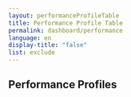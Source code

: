 ```yaml
---
layout: performanceProfileTable
title: Performance Profile Table
permalink: dashboard/performance
language: en
display-title: "false"
list: exclude
---
```


## Performance Profiles
